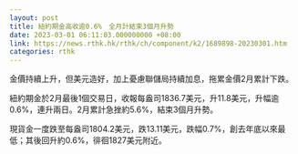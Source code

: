 ```yaml
---
layout: post
title: 紐約期金高收逾0.6%　全月計結束3個月升勢
date: 2023-03-01 06:11:03.000000000 +08:00
link: https://news.rthk.hk/rthk/ch/component/k2/1689898-20230301.htm
categories: rthk
---
```


金價持續上升，但美元造好，加上憂慮聯儲局持續加息，拖累金價2月累計下跌。

紐約期金於2月最後1個交易日，收報每盎司1836.7美元，升11.8美元，升幅逾0.6%，連升兩日。2月累計急挫約5.6%，結束3個月升勢。

現貨金一度跌至每盎司1804.2美元，跌13.11美元，跌幅0.7%，創去年底以來最低；其後回升約0.6%，徘徊1827美元附近。
